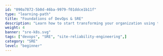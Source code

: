 ```yaml
---
id: "090a7872-5b0d-46ba-9979-f01ddce1b11f"
type: "learning-path"
title: "Foundations of DevOps & SRE"
description: "Learn how to start transforming your organization using the principles and practices of DevOps and Site Reliability Engineering."
weight: 4
banner: "sre-k8s.svg"
tags: ["devops", "SRE", "site-reliability-engineering",]
category: "SRE"
level: "beginner"
---
```

